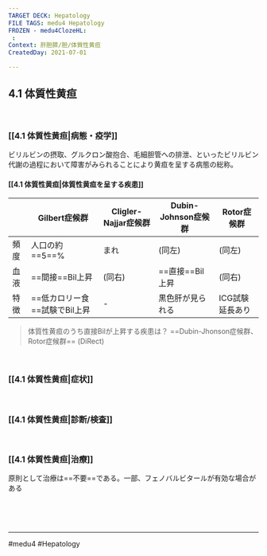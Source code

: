 ```yaml
---
TARGET DECK: Hepatology
FILE TAGS: medu4 Hepatology
FROZEN - medu4ClozeHL:
 : 
Context: 肝胆膵/胆/体質性黄疸
CreatedDay: 2021-07-01

---
```


## 4.1 体質性黄疸

<br>

### [[4.1 体質性黄疸|病態・疫学]]
ビリルビンの摂取、グルクロン酸抱合、毛細胆管への排泄、といったビリルビン代謝の過程において障害がみられることにより黄疸を呈する病態の総称。

#### [[4.1 体質性黄疸|体質性黄疸を呈する疾患]]
| | Gilbert症候群|Cligler-Najjar症候群|Dubin-Johnson症候群|Rotor症候群|
|---|---|---|---|---|
|頻度|人口の約==5==%|まれ|(同左)|(同左)|
|血液|==間接==Bil上昇|(同右)|==直接==Bil上昇|(同右)|
|特徴|==低カロリー食==試験でBil上昇|-|黒色肝が見られる|ICG試験延長あり|
<!--ID: 1625819548603-->

>体質性黄疸のうち直接Bilが上昇する疾患は？
>==Dubin-Jhonson症候群、Rotor症候群==
(DiRect)
<!--ID: 1631007221974-->


<br>

### [[4.1 体質性黄疸|症状]]


<br>

### [[4.1 体質性黄疸|診断/検査]]


<br>

### [[4.1 体質性黄疸|治療]]
原則として治療は==不要==である。一部、フェノバルビタールが有効な場合がある
<!--ID: 1625819548608-->


<br><br><br>

---
#medu4 #Hepatology  

